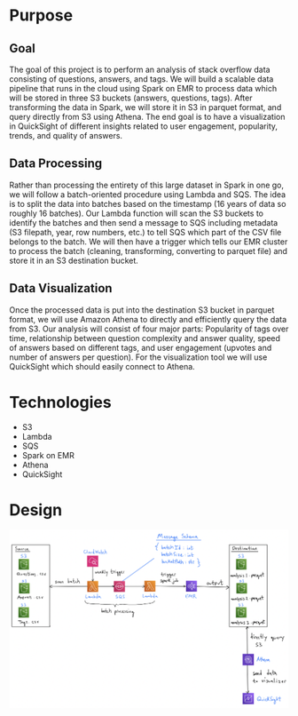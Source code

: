 # Purpose

## Goal

The goal of this project is to perform an analysis of stack overflow data consisting of questions, answers, and tags. We will build a scalable data pipeline that runs in the cloud using Spark on EMR to process data which will be stored in three S3 buckets (answers, questions, tags). After transforming the data in Spark, we will store it in S3 in parquet format, and query directly from S3 using Athena. The end goal is to have a visualization in QuickSight of different insights related to user engagement, popularity, trends, and quality of answers.

## Data Processing

Rather than processing the entirety of this large dataset in Spark in one go, we will follow a batch-oriented procedure using Lambda and SQS. The idea is to split the data into batches based on the timestamp (16 years of data so roughly 16 batches). Our Lambda function will scan the S3 buckets to identify the batches and then send a message to SQS including metadata (S3 filepath, year, row numbers, etc.) to tell SQS which part of the CSV file belongs to the batch. We will then have a trigger which tells our EMR cluster to process the batch (cleaning, transforming, converting to parquet file) and store it in an S3 destination bucket.

## Data Visualization

Once the processed data is put into the destination S3 bucket in parquet format, we will use Amazon Athena to directly and efficiently query the data from S3. Our analysis will consist of four major parts: Popularity of tags over time, relationship between question complexity and answer quality, speed of answers based on different tags, and user engagement (upvotes and number of answers per question). For the visualization tool we will use QuickSight which should easily connect to Athena.

# Technologies

- S3
- Lambda
- SQS
- Spark on EMR
- Athena
- QuickSight

# Design

![Design Image](./assets/diagram.png "Design Image")
